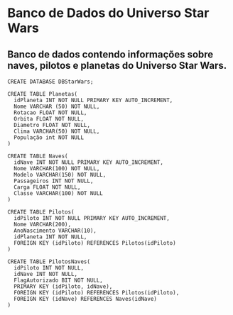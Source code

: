 # Banco de Dados do Universo Star Wars

## Banco de dados contendo informações sobre naves, pilotos e planetas do Universo Star Wars.

    CREATE DATABASE DBStarWars;

    CREATE TABLE Planetas(
      idPlaneta INT NOT NULL PRIMARY KEY AUTO_INCREMENT,
      Nome VARCHAR (50) NOT NULL,
      Rotacao FLOAT NOT NULL,
      Orbita FLOAT NOT NULL,
      Diametro FLOAT NOT NULL,
      Clima VARCHAR(50) NOT NULL,
      População int NOT NULL
    )
    
    CREATE TABLE Naves(
      idNave INT NOT NULL PRIMARY KEY AUTO_INCREMENT,
      Nome VARCHAR(100) NOT NULL,
      Modelo VARCHAR(150) NOT NULL,
      Passageiros INT NOT NULL,
      Carga FLOAT NOT NULL,
      Classe VARCHAR(100) NOT NULL
    )

    CREATE TABLE Pilotos(
      idPiloto INT NOT NULL PRIMARY KEY AUTO_INCREMENT,
      Nome VARCHAR(200),
      AnoNascimento VARCHAR(10),
      idPlaneta INT NOT NULL,
      FOREIGN KEY (idPiloto) REFERENCES Pilotos(idPiloto)
    )

    CREATE TABLE PilotosNaves(
      idPiloto INT NOT NULL,
      idNave INT NOT NULL,
      FlagAutorizado BIT NOT NULL,
      PRIMARY KEY (idPiloto, idNave),
      FOREIGN KEY (idPiloto) REFERENCES Pilotos(idPiloto),
      FOREIGN KEY (idNave) REFERENCES Naves(idNave)
    )
